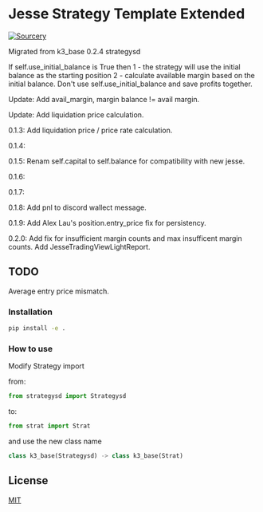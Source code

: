 # Jesse Strategy Template Extended
[![Sourcery](https://img.shields.io/badge/Sourcery-enabled-brightgreen)](https://sourcery.ai)

Migrated from k3_base 0.2.4 strategysd

If self.use_initial_balance is True then
1 - the strategy will use the initial balance as the starting position
2 - calculate available margin based on the initial balance.
Don't use self.use_initial_balance and save profits together.

Update:
Add avail_margin, margin balance != avail margin.

Update:
Add liquidation price calculation.

0.1.3: Add liquidation price / price rate calculation.

0.1.4:

0.1.5: Renam self.capital to self.balance for compatibility with new jesse.

0.1.6:

0.1.7:

0.1.8:
Add pnl to discord wallect message.

0.1.9:
Add Alex Lau's position.entry_price fix for persistency.

0.2.0:
Add fix for insufficient margin counts and max insufficent margin counts.
Add JesseTradingViewLightReport.

## TODO
Average entry price mismatch.

### Installation
```bash
pip install -e .
```

### How to use
Modify Strategy import

from:
```python
from strategysd import Strategysd
```

to:

```python
from strat import Strat
```

and use the new class name

```python
class k3_base(Strategysd) -> class k3_base(Strat)
```

## License

[MIT](https://choosealicense.com/licenses/mit/)
